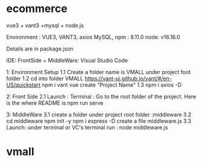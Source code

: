 # ecommerce
vue3 + vant3 +mysql + node.js

Environment :
VUE3, VANT3, axios
MySQL, 
npm : 8.11.0
node: v16.16.0

Details are in package.json

IDE: 
FrontSide + MiddleWare: Visual Studio Code

1: Environment Setup
1.1 Create a folder name is VMALL under project foot folder
1.2 cd into folder VMALL
https://vant-ui.github.io/vant/#/en-US/quickstart
npm i vant
vue create "Project Name"
1.3 npm i axios -D

2: Front Side
2.1 Launch : Terminal : Go to the root folder of the project. Here is the where README is
         npm run serve

3: MiddleWare
3.1 create a folder under project root folder :middleware
3.2 cd middleware
  npm init -y
  npm i express -D
  create a file middleware.js
3.3 Launch: under terminal or VC's terminal  run : node middleware.js



# vmall
